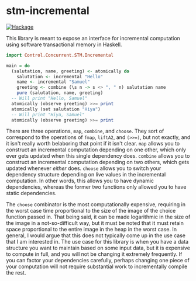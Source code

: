 # stm-incremental

[![Hackage](https://img.shields.io/hackage/v/stm-incremental.svg)](https://hackage.haskell.org/package/stm-incremental)

This library is meant to expose an interface for incremental computation
using software transactional memory in Haskell.

```haskell
import Control.Concurrent.STM.Incremental

main = do
  (salutation, name, greeting) <- atomically do
    salutation <- incremental "Hello"
    name <- incremental "Samuel"
    greeting <- combine (\s n -> s <> ", " n) salutation name
    pure (salutation, name, greeting)
  -- Will print "Hello, Samuel"
  atomically (observe greeting) >>= print
  atomically (set salutation "Hiya")
  -- Will print "Hiya, Samuel"
  atomically (observe greeting) >>= print
```

There are three operations, `map`, `combine`, and `choose`. They sort of
correspond to the operations of `fmap`, `liftA2`, and `(>>=)`, but not exactly,
and it isn't really worth belaboring that point if it isn't clear. `map` allows
you to construct an incremental computation depending on one other, which only
ever gets updated when this single dependency does. `combine` allows you to
construct an incremental computation depending on two others, which gets updated
whenever _either_ does. `choose` allows you to switch your dependency structure
depending on live values in the incremental computation. In other words, this
allows you to have dynamic dependencies, whereas the former two functions only
allowed you to have static dependencies.

The `choose` combinator is the most computationally expensive, requiring in the
worst case time proportional to the size of the image of the choice function
passed in. That being said, it can be made logarithmic in the size of the image
in a not-so-difficult way, but it must be noted that it must retain space
proportional to the entire image in the heap in the worst case. In general,
I would argue that this does not typically come up in the use case that I am
interested in. The use case for this library is when you have a data structure
you want to maintain based on some input data, but it is expensive to compute
in full, and you will not be changing it extremely frequently. If you can factor
your dependencies carefully, perhaps changing one piece of your computation will
not require substantial work to incrementally compile the rest.
